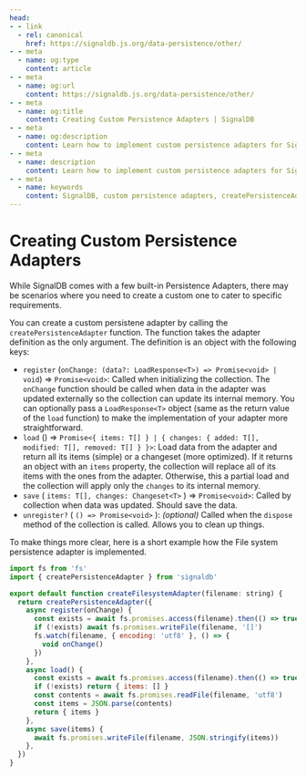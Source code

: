 ```yaml
---
head:
- - link
  - rel: canonical
    href: https://signaldb.js.org/data-persistence/other/
- - meta
  - name: og:type
    content: article
- - meta
  - name: og:url
    content: https://signaldb.js.org/data-persistence/other/
- - meta
  - name: og:title
    content: Creating Custom Persistence Adapters | SignalDB
- - meta
  - name: og:description
    content: Learn how to implement custom persistence adapters for SignalDB to meet specific requirements on a practical example using the File System.
- - meta
  - name: description
    content: Learn how to implement custom persistence adapters for SignalDB to meet specific requirements on a practical example using the File System.
- - meta
  - name: keywords
    content: SignalDB, custom persistence adapters, createPersistenceAdapter, data persistence, File System adapter, JavaScript, TypeScript, data storage, adapter implementation, SignalDB extensions
---
```

# Creating Custom Persistence Adapters

While SignalDB comes with a few built-in Persistence Adapters, there may be scenarios where you need to create a custom one to cater to specific requirements.

You can create a custom persistene adapter by calling the `createPersistenceAdapter` function. The function takes the adapter definition as the only argument. The definition is an object with the following keys:

* `register` (`onChange: (data?: LoadResponse<T>) => Promise<void> | void`) => `Promise<void>`:
Called when initializing the collection.  The `onChange` function should be called when data in the adapter was updated externally so the collection can update its internal memory. You can optionally pass a `LoadResponse<T>` object (same as the return value of the `load` function) to make the implementation of your adapter more straightforward.
* `load` () => `Promise<{ items: T[] } | { changes: { added: T[], modified: T[], removed: T[] } }>`:
Load data from the adapter and return all its items (simple) or a changeset (more optimized). If it returns an object with an `items` property, the collection will replace all of its items with the ones from the adapter. Otherwise, this a partial load and the collection will apply only the `changes` to its internal memory.
* `save` ( `items: T[], changes: Changeset<T>` ) => `Promise<void>`:
Called by collection when data was updated.  Should save the data.
* `unregister?` ( `() => Promise<void>` ): *(optional)*
Called when the `dispose` method of the collection is called. Allows you to clean up things.

To make things more clear, here is a short example how the File system persistence adapter is implemented.

```js
import fs from 'fs'
import { createPersistenceAdapter } from 'signaldb'

export default function createFilesystemAdapter(filename: string) {
  return createPersistenceAdapter({
    async register(onChange) {
      const exists = await fs.promises.access(filename).then(() => true).catch(() => false)
      if (!exists) await fs.promises.writeFile(filename, '[]')
      fs.watch(filename, { encoding: 'utf8' }, () => {
        void onChange()
      })
    },
    async load() {
      const exists = await fs.promises.access(filename).then(() => true).catch(() => false)
      if (!exists) return { items: [] }
      const contents = await fs.promises.readFile(filename, 'utf8')
      const items = JSON.parse(contents)
      return { items }
    },
    async save(items) {
      await fs.promises.writeFile(filename, JSON.stringify(items))
    },
  })
}
```
